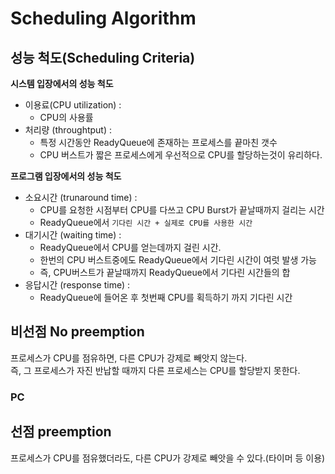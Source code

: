 # Scheduling Algorithm 
## 성능 척도(Scheduling Criteria)   

**시스템 입장에서의 성능 척도** 
* 이용료(CPU utilization) : 
    * CPU의 사용률   
* 처리량 (throughtput) : 
    * 특정 시간동안 ReadyQueue에 존재하는 프로세스를 끝마친 갯수  
    * CPU 버스트가 짧은 프로세스에게 우선적으로 CPU를 할당하는것이 유리하다.

**프로그램 입장에서의 성능 척도**
* 소요시간 (trunaround time) : 
    * CPU를 요청한 시점부터 CPU를 다쓰고 CPU Burst가 끝날때까지 걸리는 시간
    * ReadyQueue에서 `기다린 시간 + 실제로 CPU를 사용한 시간`
* 대기시간 (waiting time) : 
    * ReadyQueue에서 CPU를 얻는데까지 걸린 시간.  
    * 한번의 CPU 버스트중에도 ReadyQueue에서 기다린 시간이 여럿 발생 가능   
    * 즉, CPU버스트가 끝날때까지 ReadyQueue에서 기다린 시간들의 합
* 응답시간 (response time) : 
    * ReadyQueue에 들어온 후 첫번째 CPU를 획득하기 까지 기다린 시간  

## 비선점 No preemption
프로세스가 CPU를 점유하면, 다른 CPU가 강제로 빼앗지 않는다.    
즉, 그 프로세스가 자진 반납할 때까지 다른 프로세스는 CPU를 할당받지 못한다.     

### PC 
 
## 선점 preemption     
프로세스가 CPU를 점유했더라도, 다른 CPU가 강제로 빼앗을 수 있다.(타이머 등 이용)         

